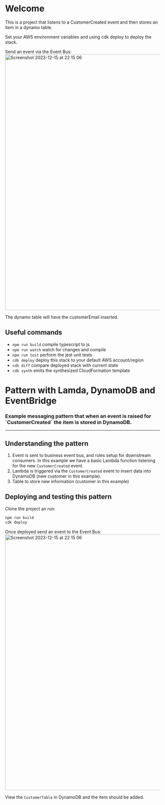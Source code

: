# Welcome

This is a project that listens to a CustomerCreated event and then stores an item in a dynamo table.

Set your AWS environment variables and using cdk deploy to deploy the stack.

Send an event via the Event Bus:
<img width="833" alt="Screenshot 2023-12-15 at 22 15 06" src="https://github.com/mattpaulwilliamson/typescript-lambda-dynamo-cdk/assets/1433898/3433df5a-12ef-4922-8640-1478d2e95682">

The dynamo table will have the customerEmail inserted.

## Useful commands

* `npm run build`   compile typescript to js
* `npm run watch`   watch for changes and compile
* `npm run test`    perform the jest unit tests
* `cdk deploy`      deploy this stack to your default AWS account/region
* `cdk diff`        compare deployed stack with current state
* `cdk synth`       emits the synthesized CloudFormation template








<h1>Pattern with Lamda, DynamoDB and EventBridge</h1>

<h3>Example messaging pattern that when an event is raised for `CustomerCreated` the item is stored in DynamoDB.</h3>



---

## Understanding the pattern

1. Event is sent to business event bus, and rules setup for downstream consumers. In this example we have a basic Lambda function listening for the new `CustomerCreated` event.
2. Lambda is triggered via the `CustomerCreated` event to insert data into DynamoDB (new customer in this example).
3. Table to store new information (customer in this example)


## Deploying and testing this pattern
Clone the project an run:

   ```bash
   npm run build
   cdk deploy
   ```

Once deployed send an event to the Event Bus:
<img width="833" alt="Screenshot 2023-12-15 at 22 15 06" src="https://github.com/mattpaulwilliamson/typescript-lambda-dynamo-cdk/assets/1433898/3433df5a-12ef-4922-8640-1478d2e95682">

View the `CustomerTable` in DynamoDB and the item should be added.




